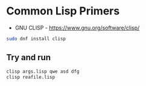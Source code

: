 # Common Lisp Primers

- GNU CLISP - https://www.gnu.org/software/clisp/

```sh
sudo dnf install clisp
```

## Try and run

```sh
clisp args.lisp qwe asd dfg
clisp reafile.lisp
```

